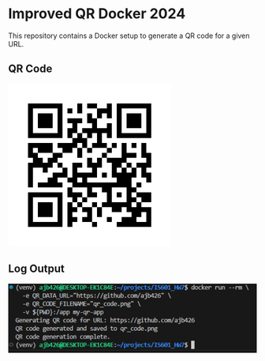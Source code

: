 # Improved QR Docker 2024

This repository contains a Docker setup to generate a QR code for a given URL.

## QR Code
![QR Code](qr_code.png)

## Log Output
![Log Image](log_image_2.png)